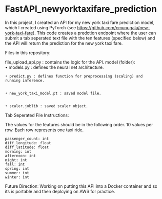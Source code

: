 # FastAPI_newyorktaxifare_prediction

In this project, I created an API for my new york taxi fare prediction model, which I created using PyTorch (see https://github.com/cmunugala/new-york-taxi-fare). This code creates a predction endpoint where the user can submit a tab seperated text file with the ten features (specified below) and the API will return the prediction for the new york taxi fare. 


Files in this repository:

file_upload_api.py : contains the logic for the API. 
model (folder):  
    • models.py : defines the neural net architecture. 
    
    
    • predict.py : defines function for preprocessing (scaling) and running inference. 
    
    
    • new_york_taxi_model.pt : saved model file. 
    
    
    • scaler.joblib : saved scaler object. 


Tab Seperated File Instructions:

The values for the features should be in the following order. 10 values per row. Each row represents one taxi ride. 

    passenger_count: int 
    diff_longitude: float 
    diff_latitude: float 
    morning: int 
    afternoon: int 
    night: int
    fall: int 
    spring: int 
    summer: int 
    winter: int 
    
Future Direction:
Working on putting this API into a Docker container and so its is portable and then deploying on AWS for practice. 
